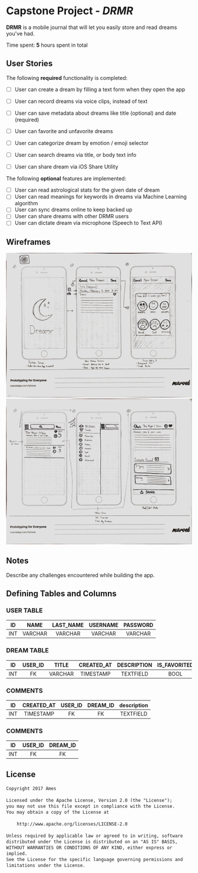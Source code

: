 # Capstone Project - *DRMR*

**DRMR** is a mobile journal that will let you easily store and read dreams you've had.

Time spent: **5** hours spent in total

## User Stories

The following **required** functionality is completed:

- [ ] User can create a dream by filling a text form when they open the app
- [ ] User can record dreams via voice clips, instead of text
- [ ] User can save metadata about dreams like title (optional) and date (required)
- [ ] User can favorite and unfavorite dreams
- [ ] User can categorize dream by emotion / emoji selector
- [ ] User can search dreams via title, or body text info
- [ ] User can share dream via iOS Share Utility


The following **optional** features are implemented:

- [ ] User can read astrological stats for the given date of dream
- [ ] User can read meanings for keywords in dreams via Machine Learning algorithm
- [ ] User can sync dreams online to keep backed up
- [ ] User can share dreams with other DRMR users
- [ ] User can dictate dream via microphone (Speech to Text API)

## Wireframes

![Wireframes 1](https://github.com/amesapp/ios-ames-app/blob/master/wireframes-01.JPG?raw=true)
![Wireframes 2](https://github.com/amesapp/ios-ames-app/blob/master/wireframes-02.JPG?raw=true)

## Notes

Describe any challenges encountered while building the app.

## Defining Tables and Columns


### USER TABLE
| ID   | NAME    | LAST_NAME  | USERNAME |    PASSWORD    |
| :--: | :------:| :--------: | :-------:| :------------: |
| INT  | VARCHAR | VARCHAR    | VARCHAR  |    VARCHAR     |


### DREAM TABLE

| ID    |   USER_ID | TITLE      | CREATED_AT | DESCRIPTION  | IS_FAVORITED |  EMOTION |
| :---: | :--------:| :--------: | :---------:| :----------: | :----------: | :-------:|
| INT   |     FK    | VARCHAR    |  TIMESTAMP |   TEXTFIELD  | BOOL         | VARCHAR  |

### COMMENTS

| ID    | CREATED_AT  | USER_ID | DREAM_ID   | description  |
| :---: | :----------:| :-----: | :---------:| :----------: |
| INT   | TIMESTAMP   | FK      |  FK        |  TEXTFIELD   |

### COMMENTS

| ID    | USER_ID | DREAM_ID   |
| :---: | :-----: | :---------:|
| INT   | FK      |  FK        |



## License

    Copyright 2017 Ames

    Licensed under the Apache License, Version 2.0 (the "License");
    you may not use this file except in compliance with the License.
    You may obtain a copy of the License at

        http://www.apache.org/licenses/LICENSE-2.0

    Unless required by applicable law or agreed to in writing, software
    distributed under the License is distributed on an "AS IS" BASIS,
    WITHOUT WARRANTIES OR CONDITIONS OF ANY KIND, either express or implied.
    See the License for the specific language governing permissions and
    limitations under the License.
